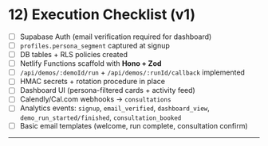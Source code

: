 # 12) Execution Checklist (v1)

* [ ] Supabase Auth (email verification required for dashboard)
* [ ] `profiles.persona_segment` captured at signup
* [ ] DB tables + RLS policies created
* [ ] Netlify Functions scaffold with **Hono + Zod**
* [ ] `/api/demos/:demoId/run` + `/api/demos/:runId/callback` implemented
* [ ] HMAC secrets + rotation procedure in place
* [ ] Dashboard UI (persona-filtered cards + activity feed)
* [ ] Calendly/Cal.com webhooks → `consultations`
* [ ] Analytics events: `signup`, `email_verified`, `dashboard_view`, `demo_run_started/finished`, `consultation_booked`
* [ ] Basic email templates (welcome, run complete, consultation confirm)

---
